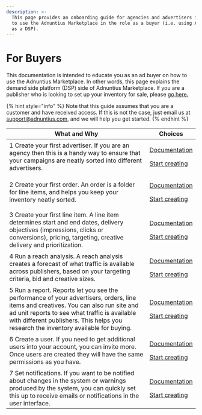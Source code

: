 ```yaml
---
description: >-
  This page provides an onboarding guide for agencies and advertisers intending
  to use the Adnuntius Marketplace in the role as a buyer (i.e. using Adnuntius
  as a DSP).
---
```


# For Buyers

This documentation is intended to educate you as an ad buyer on how to use the Adnuntius Marketplace. In other words, this page explains the demand side platform (DSP) side of Adnuntius Marketplace. If you are a publisher who is looking to set up your inventory for sale, please [go here.](abn-for-publishers.md)

{% hint style="info" %}
Note that this guide assumes that you are a customer and have received access. If this is not the case, just email us at [support@adnuntius.com](mailto:support@adnuntius.com), and we will help you get started.
{% endhint %}

| What and Why                                                                                                                                                                                                                                                                 | Choices                                                                                                                                                                                                 |
| ---------------------------------------------------------------------------------------------------------------------------------------------------------------------------------------------------------------------------------------------------------------------------- | ------------------------------------------------------------------------------------------------------------------------------------------------------------------------------------------------------- |
| 1 Create your first advertiser. If you are an agency then this is a handy way to ensure that your campaigns are neatly sorted into different advertisers.                                                                                                                    | <p><a href="../../adnuntius-advertising/admin-ui/advertising/advertisers.md">Documentation</a></p><p><a href="https://admin.adnuntius.com/advertisers">Start creating</a></p>                           |
| 2 Create your first order. An order is a folder for line items, and helps you keep your inventory neatly sorted.                                                                                                                                                             | <p><a href="../../adnuntius-advertising/admin-ui/advertising/orders.md">Documentation</a></p><p><a href="https://admin.adnuntius.com/orders">Start creating</a></p>                                     |
| 3 Create your first line item. A line item determines start and end dates, delivery objectives (impressions, clicks or conversions), pricing, targeting, creative delivery and prioritization.                                                                               | <p><a href="../../adnuntius-advertising/admin-ui/advertising/line-items.md">Documentation</a></p><p><a href="https://admin.adnuntius.com/line-items">Start creating</a></p>                             |
| 4 Run a reach analysis. A reach analysis creates a forecast of what traffic is available across publishers, based on your targeting criteria, bid and creative sizes.                                                                                                        | <p><a href="../../adnuntius-advertising/admin-ui/advertising/reach-analysis.md">Documentation</a></p><p><a href="https://admin.adnuntius.com/reach-analysis">Start creating</a></p>                     |
| 5 Run a report. Reports let you see the performance of your advertisers, orders, line items and creatives. You can also run site and ad unit reports to see what traffic is available with different publishers. This helps you research the inventory available for buying. | <p><a href="../../adnuntius-advertising/admin-ui/queries/advertising-queries.md">Documentation</a></p><p><a href="https://admin.adnuntius.com/reports">Start creating</a></p>                           |
| 6 Create a user. If you need to get additional users into your account, you can invite more. Once users are created they will have the same permissions as you have.                                                                                                         | <p><a href="../../adnuntius-advertising/admin-ui/admin/users-teams-and-roles.md">Documentation</a></p><p><a href="https://admin.adnuntius.com/admin/users">Start creating</a></p>                       |
| 7 Set notifications. If you want to be notified about changes in the system or warnings produced by the system, you can quickly set this up to receive emails or notifications in the user interface.                                                                        | <p><a href="../../adnuntius-advertising/admin-ui/admin/notification-preferences.md">Documentation</a></p><p><a href="https://admin.adnuntius.com/admin/notification-preferences">Start creating</a></p> |
